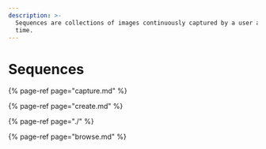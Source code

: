 ```yaml
---
description: >-
  Sequences are collections of images continuously captured by a user at a give
  time.
---
```


# Sequences

{% page-ref page="capture.md" %}

{% page-ref page="create.md" %}

{% page-ref page="./" %}

{% page-ref page="browse.md" %}

